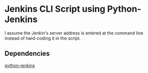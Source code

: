 # Jenkins CLI Script using Python-Jenkins

I assume the Jenkin's server address is entered at the command line instead of hard-coding it in the script.

## Dependencies

[python-jenkins](https://github.com/openstack/python-jenkins)